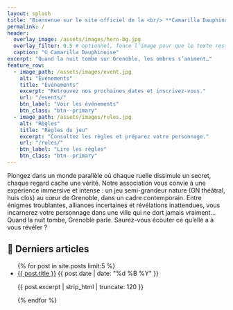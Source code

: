 ```yaml
---
layout: splash
title: "Bienvenue sur le site officiel de la <br/> **Camarilla Dauphinoise**"
permalink: /
header:
  overlay_image: /assets/images/hero-bg.jpg
  overlay_filter: 0.5 # optionnel, fonce l’image pour que le texte reste lisible
  caption: "© Camarilla Dauphinoise"
excerpt: "Quand la nuit tombe sur Grenoble, les ombres s’animent…"
feature_row:
  - image_path: /assets/images/event.jpg
    alt: "Événements"
    title: "Événements"
    excerpt: "Retrouvez nos prochaines dates et inscrivez-vous."
    url: "/events/"
    btn_label: "Voir les événements"
    btn_class: "btn--primary"
  - image_path: /assets/images/rules.jpg
    alt: "Règles"
    title: "Règles du jeu"
    excerpt: "Consultez les règles et préparez votre personnage."
    url: "/rules/"
    btn_label: "Lire les règles"
    btn_class: "btn--primary"
---
```


 Plongez dans un monde parallèle où chaque ruelle dissimule un secret, chaque regard cache une vérité. Notre association vous convie à une expérience immersive et intense : un jeu semi-grandeur nature (GN théâtral, huis clos) au cœur de Grenoble, dans un cadre contemporain. Entre énigmes troublantes, alliances incertaines et révélations inattendues, vous incarnerez votre personnage dans une ville qui ne dort jamais vraiment… Quand la nuit tombe, Grenoble parle. Saurez-vous écouter ce qu’elle a à vous révéler ?


<h2>📰 Derniers articles</h2>
<ul class="post-list">
  {% for post in site.posts limit:5 %}
    <li>
      <a href="{{ post.url | relative_url }}">{{ post.title }}</a>
      <span class="post-meta">{{ post.date | date: "%d %B %Y" }}</span>
      <p>{{ post.excerpt | strip_html | truncate: 120 }}</p>
    </li>
  {% endfor %}
</ul>

